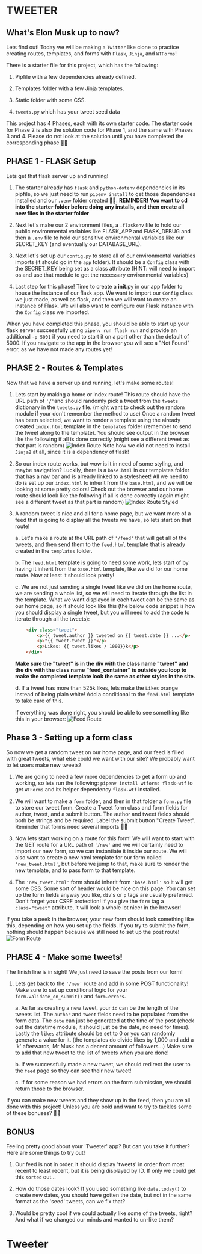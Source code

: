 # TWEETER

## What's Elon Musk up to now?

Lets find out!  Today we will be making a `Twitter` like clone to practice
creating routes, templates, and forms with `Flask`, `Jinja`, and `WTForms`!

There is a starter file for this project, which has the following:

1. Pipfile with a few dependencies already defined.

2. Templates folder with a few Jinja templates.

3. Static folder with some CSS.

4. `tweets.py` which has your tweet seed data


This project has 4 Phases, each with its own starter code.  The starter code for Phase 2 is also the solution code for Phase 1, and the same with Phases 3 and 4.  Please do not look at the solution until you have completed the corresponding phase 🙏🏼



## PHASE 1 - FLASK Setup

Lets get that flask server up and running!


1. The starter already has `flask` and `python-dotenv` dependencies in its
   pipfile, so we just need to run `pipenv install` to get those dependencies
   installed and our `.venv` folder created 👍🏼.  **REMINDER!  You want to cd
   into the starter folder before doing any installs, and then create all new
   files in the starter folder**


2. Next let's make our 2 environment files, a `.flaskenv` file to hold our
   public environmental variables like FLASK_APP and FlASK_DEBUG and then a
   `.env` file to hold our sensitive environmental variables like our SECRET_KEY
   (and eventually our DATABASE_URL).


3. Next let's set up our `config.py` to store all of our environmental variables
   imports (it should go in the `app` folder).  It should be a `Config` class
   with the SECRET_KEY being set as a class attribute (HINT: will need to import
   os and use that module to get the necessary environmental variables)


4. Last step for this phase!  Time to create a __init__.py in our app folder to
   house the instance of our flask app.  We want to import our `Config` class we
   just made, as well as flask, and then we will want to create an instance of
   Flask.  We will also want to configure our Flask instance with the `Config`
   class we imported.



When you have completed this phase, you should be able to start up your flask
server successfully using `pipenv run flask run` and provide an additional `-p
5001` if you need to start it on a port other than the default of 5000.  If you
navigate to the app in the browser you will see a "Not Found" error, as we have
not made any routes yet!



## PHASE 2 - Routes & Templates


Now that we have a server up and running, let's make some routes!


1. Lets start by making a home or index route!  This route should have the URL
   path of `'/'`and should randomly pick a tweet from the `tweets` dictionary in
   the `tweets.py` file. (might want to check out the random module if your
   don't remember the method to use)  Once a random tweet has been selected, we
   want to render a template using the already created `index.html` template in
   the `templates` folder (remember to send the tweet along to the template).
   You should see output in the browser like the following if all is done
   correctly (might see a different tweet as that part is random)
![Index
Route](https://appacademy-open-assets.s3.us-west-1.amazonaws.com/Modular-Curriculum/content/week-18/tweeter-phase2-1.png)
Note how we did not need to install `Jinja2` at all, since it is a dependency of
flask!


2. So our index route works, but wow is it in need of some styling, and maybe
navigation?  Luckily, there is a `base.html` in our templates folder that has a
nav bar and is already linked to a stylesheet!  All we need to do is set up our
`index.html` to inherit from the `base.html`, and we will be looking at some
pretty colors!  Check out the browser and our home route should look like the
following if all is done correctly (again might see a different tweet as that
part is random) ![Index Route
Styled](https://appacademy-open-assets.s3.us-west-1.amazonaws.com/Modular-Curriculum/content/week-18/tweeter-phase2-2.png)


3. A random tweet is nice and all for a home page, but we want more of a feed
   that is going to display all the tweets we have, so lets start on that route!

    a. Let's make a route at the URL path of `'/feed'` that will get all of the
    tweets, and then send them to the `feed.html` template that is already
    created in the `templates` folder.

    b. The `feed.html` template is going to need some work, lets start of by
    having it inherit from the `base.html` template, like we did for our home
    route.  Now at least it should look pretty!

    c. We are not just sending a single tweet like we did on the home route, we
    are sending a whole list, so we will need to iterate through the list in the
    template.  What we want displayed in each tweet can be the same as our home
    page, so it should look like this (the below code snippet is how you should
    display a single tweet, but you will need to add the code to iterate through
    all the tweets):

    ```html
        <div class="tweet">
            <p>{{ tweet.author }} tweeted on {{ tweet.date }} ...</p>
            <p>"{{ tweet.tweet }}"</p>
            <p>Likes: {{ tweet.likes / 1000}}k</p>
        </div>
    ```

    **Make sure the "tweet" is in the div with the class name "tweet" and the
    div with the class name "feed_container" is outside you loop to make the
    completed template look the same as other styles in the site.**

    d. If a tweet has more than 525k likes, lets make the `Likes` orange instead
    of being plain white!  Add a conditional to the `feed.html` template to take
    care of this.


    If everything was done right, you should be able to see something like this
    in your browser: ![Feed
    Route](https://appacademy-open-assets.s3.us-west-1.amazonaws.com/Modular-Curriculum/content/week-18/tweeter-phase2-3.png)


## Phase 3 - Setting up a form class

So now we get a random tweet on our home page, and our feed is filled with great
tweets, what else could we want with our site?  We probably want to let users
make new tweets?


1. We are going to need a few more dependencies to get a form up and working, so
   lets run the following: `pipenv install wtforms flask-wtf` to get `WTForms`
   and its helper dependency `flask-wtf` installed.


2. We will want to make a `form` folder, and then in that folder a `form.py`
   file to store our tweet form. Create a Tweet form class and form fields for
   author, tweet, and a submit button.  The author and tweet fields should both
   be strings and be required.  Label the submit button "Create Tweet".
   Reminder that forms need several imports 👍🏼

3. Now lets start working on a route for this form!  We will want to start with
   the GET route for a URL path of `'/new'` and we will certainly need to import
   our new form, so we can instantiate it inside our route.  We will also want
   to create a new html template for our form called `'new_tweet.html'`, but
   before we jump to that, make sure to render the new template, and to pass
   form to that template.

4. The `'new_tweet.html'` form should inherit from `'base.html'` so it will get
   some CSS.  Some sort of header would be nice on this page.  You can set up
   the form fields anyway you like, `div`'s or `p` tags are usually preferred.
   Don't forget your CSRF protection!  If you give the `form` tag a
   `class="tweet"` attribute, it will look a whole lot nicer in the browser!


If you take a peek in the browser, your new form should look something like
this, depending on how you set up the fields.  If you try to submit the form,
nothing should happen because we still need to set up the post route! ![Form
Route](https://appacademy-open-assets.s3.us-west-1.amazonaws.com/Modular-Curriculum/content/week-18/tweeter-phase3.png)


## PHASE 4 - Make some tweets!

The finish line is in sight!  We just need to save the posts from our form!

1. Lets get back to the `'/new'` route and add in some POST functionality!  Make
   sure to set up conditional logic for your `form.validate_on_submit()` and
   `form.errors`.

    a. As far as creating a new tweet, your `id` can be the length of the tweets
    list.  The `author` and `tweet` fields need to be populated from the form
    data.  The `date` can just be generated at the time of the post (check out
    the datetime module, it should just be the date, no need for times). Lastly
    the `likes` attribute should be set to 0 or you can randomly generate a
    value for it. (the templates do divide likes by 1,000 and add a 'k'
    afterwards, Mr Musk has a decent amount of followers...)  Make sure to add
    that new tweet to the list of tweets when you are done!

    b. If we successfully made a new tweet, we should redirect the user to the
    `feed` page so they can see their new tweet!

    c. If for some reason we had errors on the form submission, we should return
    those to the browser.


If you can make new tweets and they show up in the feed, then you are all done
with this project!  Unless you are bold and want to try to tackles some of these
bonuses? 💪🏻


## BONUS

Feeling pretty good about your 'Tweeter' app?  But can you take it further?
Here are some things to try out!

1. Our feed is not in order, it should display 'tweets' in order from most
   recent to least recent, but it is being displayed by ID.  If only we could
   get this `sorted` out...

2. How do those dates look?  If you used something like `date.today()` to create
   new dates, you should have gotten the date, but not in the same format as the
   'seed' tweets, can we fix that?

3. Would be pretty cool if we could actually like some of the tweets, right?
   And what if we changed our minds and wanted to un-like them?
# Tweeter
